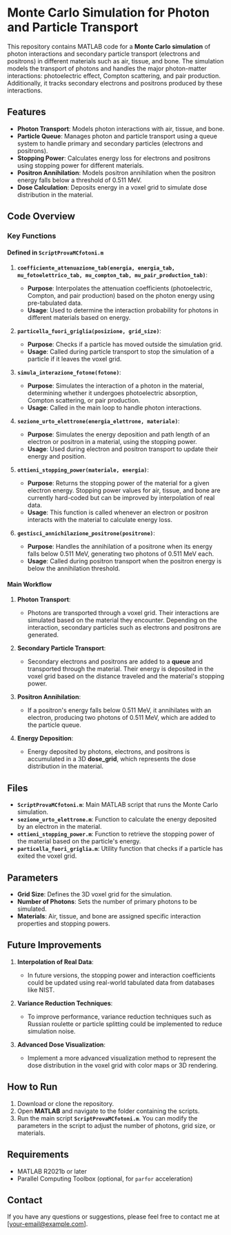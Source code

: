 # Monte Carlo Simulation for Photon and Particle Transport

This repository contains MATLAB code for a **Monte Carlo simulation** of photon interactions and secondary particle transport (electrons and positrons) in different materials such as air, tissue, and bone. The simulation models the transport of photons and handles the major photon-matter interactions: photoelectric effect, Compton scattering, and pair production. Additionally, it tracks secondary electrons and positrons produced by these interactions.

## Features
- **Photon Transport**: Models photon interactions with air, tissue, and bone.
- **Particle Queue**: Manages photon and particle transport using a queue system to handle primary and secondary particles (electrons and positrons).
- **Stopping Power**: Calculates energy loss for electrons and positrons using stopping power for different materials.
- **Positron Annihilation**: Models positron annihilation when the positron energy falls below a threshold of 0.511 MeV.
- **Dose Calculation**: Deposits energy in a voxel grid to simulate dose distribution in the material.

## Code Overview

### Key Functions

#### Defined in `ScriptProvaMCfotoni.m`

1. **`coefficiente_attenuazione_tab(energia, energia_tab, mu_fotoelettrico_tab, mu_compton_tab, mu_pair_production_tab)`**:
   - **Purpose**: Interpolates the attenuation coefficients (photoelectric, Compton, and pair production) based on the photon energy using pre-tabulated data.
   - **Usage**: Used to determine the interaction probability for photons in different materials based on energy.
   
2. **`particella_fuori_griglia(posizione, grid_size)`**:
   - **Purpose**: Checks if a particle has moved outside the simulation grid.
   - **Usage**: Called during particle transport to stop the simulation of a particle if it leaves the voxel grid.

3. **`simula_interazione_fotone(fotone)`**:
   - **Purpose**: Simulates the interaction of a photon in the material, determining whether it undergoes photoelectric absorption, Compton scattering, or pair production.
   - **Usage**: Called in the main loop to handle photon interactions.

4. **`sezione_urto_elettrone(energia_elettrone, materiale)`**:
   - **Purpose**: Simulates the energy deposition and path length of an electron or positron in a material, using the stopping power.
   - **Usage**: Used during electron and positron transport to update their energy and position.

5. **`ottieni_stopping_power(materiale, energia)`**:
   - **Purpose**: Returns the stopping power of the material for a given electron energy. Stopping power values for air, tissue, and bone are currently hard-coded but can be improved by interpolation of real data.
   - **Usage**: This function is called whenever an electron or positron interacts with the material to calculate energy loss.

6. **`gestisci_annichilazione_positrone(positrone)`**:
   - **Purpose**: Handles the annihilation of a positrone when its energy falls below 0.511 MeV, generating two photons of 0.511 MeV each.
   - **Usage**: Called during positron transport when the positron energy is below the annihilation threshold.

#### Main Workflow

1. **Photon Transport**:
   - Photons are transported through a voxel grid. Their interactions are simulated based on the material they encounter. Depending on the interaction, secondary particles such as electrons and positrons are generated.

2. **Secondary Particle Transport**:
   - Secondary electrons and positrons are added to a **queue** and transported through the material. Their energy is deposited in the voxel grid based on the distance traveled and the material's stopping power.

3. **Positron Annihilation**:
   - If a positron's energy falls below 0.511 MeV, it annihilates with an electron, producing two photons of 0.511 MeV, which are added to the particle queue.

4. **Energy Deposition**:
   - Energy deposited by photons, electrons, and positrons is accumulated in a 3D **dose_grid**, which represents the dose distribution in the material.

## Files
- **`ScriptProvaMCfotoni.m`**: Main MATLAB script that runs the Monte Carlo simulation.
- **`sezione_urto_elettrone.m`**: Function to calculate the energy deposited by an electron in the material.
- **`ottieni_stopping_power.m`**: Function to retrieve the stopping power of the material based on the particle's energy.
- **`particella_fuori_griglia.m`**: Utility function that checks if a particle has exited the voxel grid.

## Parameters
- **Grid Size**: Defines the 3D voxel grid for the simulation.
- **Number of Photons**: Sets the number of primary photons to be simulated.
- **Materials**: Air, tissue, and bone are assigned specific interaction properties and stopping powers.

## Future Improvements
1. **Interpolation of Real Data**:
   - In future versions, the stopping power and interaction coefficients could be updated using real-world tabulated data from databases like NIST.

2. **Variance Reduction Techniques**:
   - To improve performance, variance reduction techniques such as Russian roulette or particle splitting could be implemented to reduce simulation noise.

3. **Advanced Dose Visualization**:
   - Implement a more advanced visualization method to represent the dose distribution in the voxel grid with color maps or 3D rendering.

## How to Run
1. Download or clone the repository.
2. Open **MATLAB** and navigate to the folder containing the scripts.
3. Run the main script **`ScriptProvaMCfotoni.m`**. You can modify the parameters in the script to adjust the number of photons, grid size, or materials.

## Requirements
- MATLAB R2021b or later
- Parallel Computing Toolbox (optional, for `parfor` acceleration)

## Contact
If you have any questions or suggestions, please feel free to contact me at [your-email@example.com].
